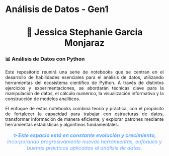 # Análisis de Datos - Gen1



<h1 align="center">💙 Jessica Stephanie Garcia Monjaraz </h1>

<h3 align="left">📊 Análisis de Datos con Python</h3>

<p align="justify">
  Este repositorio reunirá una serie de notebooks que se centran en el desarrollo de habilidades esenciales para el análisis de datos, utilizando herramientas del ecosistema científico de Python. A través de distintos ejercicios y experimentaciones, se abordarán técnicas clave para la manipulación de datos, el cálculo numérico, la visualización informativa y la construcción de modelos analíticos.
</p>

<p align="justify">
  El enfoque de estos notebooks combina teoría y práctica, con el propósito de fortalecer la capacidad para trabajar con estructuras de datos, transformar información de manera eficiente, y explorar patrones mediante herramientas estadísticas y algoritmos fundamentales.
</p>



<p align="center" style="color:#60A5FA; font-size:16px;">
  <em><strong>✨ Este espacio está en constante evolución y crecimiento,</strong> incorporando progresivamente nuevas herramientas, enfoques y buenas prácticas aplicadas al análisis de datos.</em>
</p>
